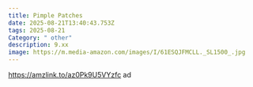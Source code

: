 ```yaml
---
title: Pimple Patches
date: 2025-08-21T13:40:43.753Z
tags: 2025-08-21
Category: " other"
description: 9.xx
image: https://m.media-amazon.com/images/I/61ESQJFMCLL._SL1500_.jpg
---
```

https://amzlink.to/az0Pk9U5VYzfc ad